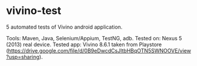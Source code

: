 # vivino-test

5 automated tests of Vivino android application.

Tools: Maven, Java, Selenium/Appium, TestNG, adb.
Tested on: Nexus 5 (2013) real device.
Tested app: Vivino 8.6.1 taken from Playstore (https://drive.google.com/file/d/0B9eDwcdCsJltbHBqOTN5SWNOOVE/view?usp=sharing).
